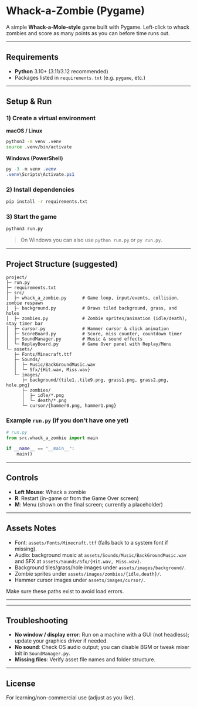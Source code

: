 # Whack-a-Zombie (Pygame)

A simple **Whack-a-Mole–style** game built with Pygame. Left-click to whack zombies and score as many points as you can before time runs out.

---

## Requirements
- **Python** 3.10+ (3.11/3.12 recommended)
- Packages listed in `requirements.txt` (e.g. `pygame`, etc.)

---

## Setup & Run

### 1) Create a virtual environment
**macOS / Linux**
```bash
python3 -m venv .venv
source .venv/bin/activate
```

**Windows (PowerShell)**
```powershell
py -3 -m venv .venv
.venv\Scripts\Activate.ps1
```

### 2) Install dependencies
```bash
pip install -r requirements.txt
```

### 3) Start the game
```bash
python3 run.py
```
> On Windows you can also use `python run.py` or `py run.py`.

---

## Project Structure (suggested)

```
project/
├─ run.py
├─ requirements.txt
├─ src/
│  ├─ whack_a_zombie.py      # Game loop, input/events, collision, zombie respawn
│  ├─ background.py          # Draws tiled background, grass, and holes
│  ├─ zombies.py             # Zombie sprites/animation (idle/death), stay timer bar
│  ├─ cursor.py              # Hammer cursor & click animation
│  ├─ ScoreBoard.py          # Score, miss counter, countdown timer
│  ├─ SoundManager.py        # Music & sound effects
│  └─ ReplayBoard.py         # Game Over panel with Replay/Menu
└─ assets/
   ├─ Fonts/Minecraft.ttf
   ├─ Sounds/
   │  ├─ Music/BackGroundMusic.wav
   │  └─ Sfx/{Hit.wav, Miss.wav}
   └─ images/
      ├─ background/{tile1..tile9.png, grass1.png, grass2.png, hole.png}
      ├─ zombies/
      │  ├─ idle/*.png
      │  └─ death/*.png
      └─ cursor/{hammer0.png, hammer1.png}
```

### Example `run.py` (if you don’t have one yet)
```python
# run.py
from src.whack_a_zombie import main

if __name__ == "__main__":
    main()
```

---

## Controls
- **Left Mouse**: Whack a zombie
- **R**: Restart (in-game or from the Game Over screen)
- **M**: Menu (shown on the final screen; currently a placeholder)

---

## Assets Notes
- Font: `assets/Fonts/Minecraft.ttf` (falls back to a system font if missing).
- Audio: background music at `assets/Sounds/Music/BackGroundMusic.wav` and SFX at `assets/Sounds/Sfx/{Hit.wav, Miss.wav}`.
- Background tiles/grass/hole images under `assets/images/background/`.
- Zombie sprites under `assets/images/zombies/{idle,death}/`.
- Hammer cursor images under `assets/images/cursor/`.

Make sure these paths exist to avoid load errors.

---



---

## Troubleshooting
- **No window / display error**: Run on a machine with a GUI (not headless); update your graphics driver if needed.
- **No sound**: Check OS audio output; you can disable BGM or tweak mixer init in `SoundManager.py`.
- **Missing files**: Verify asset file names and folder structure.

---

## License
For learning/non-commercial use (adjust as you like).
